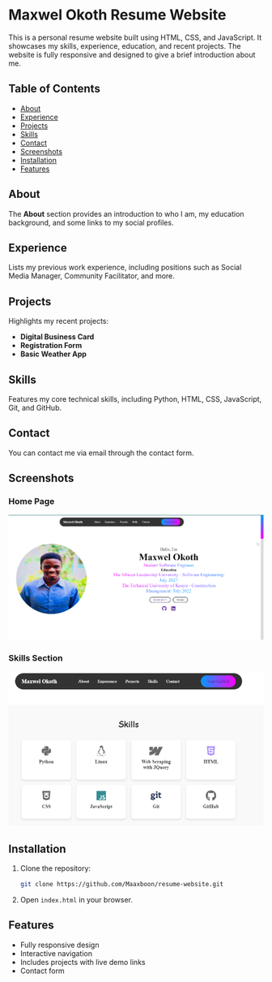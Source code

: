 # Maxwel Okoth Resume Website

This is a personal resume website built using HTML, CSS, and JavaScript. It showcases my skills, experience, education, and recent projects. The website is fully responsive and designed to give a brief introduction about me.

## Table of Contents

- [About](#about)
- [Experience](#experience)
- [Projects](#projects)
- [Skills](#skills)
- [Contact](#contact)
- [Screenshots](#screenshots)
- [Installation](#installation)
- [Features](#features)

## About

The **About** section provides an introduction to who I am, my education background, and some links to my social profiles.

## Experience

Lists my previous work experience, including positions such as Social Media Manager, Community Facilitator, and more.

## Projects

Highlights my recent projects:

- **Digital Business Card**
- **Registration Form**
- **Basic Weather App**

## Skills

Features my core technical skills, including Python, HTML, CSS, JavaScript, Git, and GitHub.

## Contact

You can contact me via email through the contact form.

## Screenshots

### Home Page

![Home Page](img/screenshot-home.png)

### Skills Section

![Skills Section](img/screenshot-skills.png)

## Installation

1. Clone the repository:
   ```bash
   git clone https://github.com/Maaxboon/resume-website.git
   ```
2. Open `index.html` in your browser.

## Features

- Fully responsive design
- Interactive navigation
- Includes projects with live demo links
- Contact form
